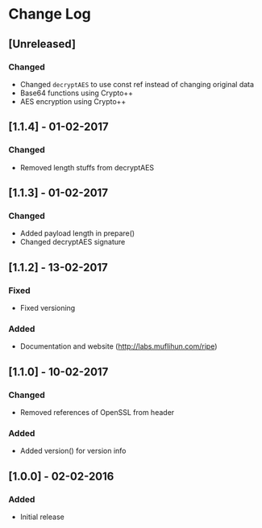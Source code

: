 # Change Log

## [Unreleased]
### Changed
- Changed `decryptAES` to use const ref instead of changing original data
- Base64 functions using Crypto++
- AES encryption using Crypto++

## [1.1.4] - 01-02-2017
### Changed
- Removed length stuffs from decryptAES

## [1.1.3] - 01-02-2017
### Changed
- Added payload length in prepare()
- Changed decryptAES signature

## [1.1.2] - 13-02-2017
### Fixed
- Fixed versioning

### Added
- Documentation and website (http://labs.muflihun.com/ripe)

## [1.1.0] - 10-02-2017
### Changed
- Removed references of OpenSSL from header

### Added
* Added version() for version info

## [1.0.0] - 02-02-2016
### Added
- Initial release
